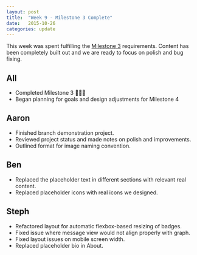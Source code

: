 ```yaml
---
layout: post
title:  "Week 9 - Milestone 3 Complete"
date:   2015-10-26
categories: update
---
```


This week was spent fulfilling the [Milestone 3](https://github.com/gitrit/pending/wiki/Project-Roadmap) requirements. Content has been completely built out and we are ready to focus on polish and bug fixing.

## All
* Completed Milestone 3 :confetti_ball::confetti_ball::confetti_ball:
* Began planning for goals and design adjustments for Milestone 4

## Aaron
* Finished branch demonstration project.
* Reviewed project status and made notes on polish and improvements.
* Outlined format for image naming convention.

## Ben
* Replaced the placeholder text in different sections with relevant real content.
* Replaced placeholder icons with real icons we designed. 

## Steph
* Refactored layout for automatic flexbox-based resizing of badges.
* Fixed issue where message view would not align properly with graph.
* Fixed layout issues on mobile screen width.
* Replaced placeholder bio in About.
